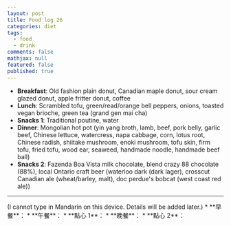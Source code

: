 ```yaml
---
layout: post
title: Food log 26
categories: diet
tags: 
  - food
  - drink
comments: false
mathjax: null
featured: false
published: true
---
```


* **Breakfast**: Old fashion plain donut, Canadian maple donut, sour cream glazed donut, apple fritter donut, coffee
* **Lunch**: Scrambled tofu, green/read/orange bell peppers, onions, toasted vegan brioche, green tea (grand gen mai cha)
* **Snacks 1**: Traditional poutine, water
* **Dinner**: Mongolian hot pot (yin yang broth, lamb, beef, pork belly, garlic beef, Chinese lettuce, watercress, napa cabbage, corn, lotus root, Chinese radish, shiitake mushroom, enoki mushroom, tofu skin, firm tofu, fried tofu, wood ear, seaweed, handmade noodle, handmade beef ball)
* **Snacks 2**: Fazenda Boa Vista milk chocolate, blend crazy 88 chocolate (88%), local Ontario craft beer (waterloo dark (dark lager), crosscut Canadian ale (wheat/barley, malt), doc perdue's bobcat (west coast red ale))
<hr>
(I cannot type in Mandarin on this device. Details will be added later.)
* **早餐**： 
* **午餐**： 
* **點心 1**： 
* **晚餐**： 
* **點心 2**： 
